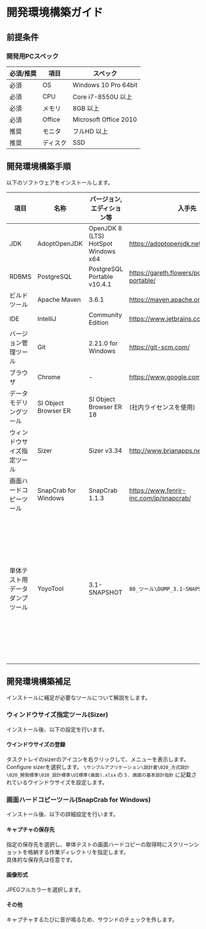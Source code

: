 # 開発環境構築ガイド

## 前提条件

### 開発用PCスペック

| 必須/推奨 | 項目     | スペック              |
| --------- | -------- | --------------------- |
| 必須      | OS       | Windows 10 Pro 64bit  |
| 必須      | CPU      | Core i7-8550U 以上    |
| 必須      | メモリ   | 8GB 以上              |
| 必須      | Office   | Microsoft Office 2010 |
| 推奨      | モニタ   | フルHD 以上           |
| 推奨      | ディスク | SSD                   |


## 開発環境構築手順

以下のソフトウェアをインストールします。

| 項目                           | 名称                 | バージョン,エディション等           | 入手先                                      | 補足                                                         |
| ------------------------------ | -------------------- | ----------------------------------- | ------------------------------------------- | ------------------------------------------------------------ |
| JDK                            | AdoptOpenJDK         | OpenJDK 8 (LTS) HotSpot Windows x64 | https://adoptopenjdk.net/                   |                                                              |
| RDBMS                          | PostgreSQL           | PostgreSQL Portable v10.4.1         | https://gareth.flowers/postgresql-portable/ |                                                              |
| ビルドツール                   | Apache Maven         | 3.6.1                               | https://maven.apache.org/                   |                                                              |
| IDE                            | IntelliJ             | Community Edition                   | https://www.jetbrains.com/idea/             |                                                              |
| バージョン管理ツール           | Git                  | 2.21.0 for Windows                  | https://git-scm.com/                        |                                                              |
| ブラウザ                       | Chrome               | -                                   | https://www.google.com/intl/ja/chrome/      |                                                              |
| データモデリングツール         | SI Object Browser ER | SI Object Browser ER 18             | (社内ライセンスを使用)                      |                                                              |
| ウィンドウサイズ指定ツール     | Sizer                | Sizer v3.34                         | http://www.brianapps.net/sizer/             |                                                              |
| 画面ハードコピーツール         | SnapCrab for Windows | SnapCrab 1.1.3                      | https://www.fenrir-inc.com/jp/snapcrab/     |                                                              |
| 単体テスト用データダンプツール | YoyoTool             | 3.1-SNAPSHOT                        | `80_ツール\DUMP_3.1-SNAPSHOT.zip`           | 本プロジェクト用に初期設定済。必ずここから取得してください。 |


## 開発環境構築補足
インストールに補足が必要なツールについて解説をします。

### ウィンドウサイズ指定ツール(Sizer)
インストール後、以下の設定を行います。

#### ウインドウサイズの登録
タスクトレイのsizerのアイコンを右クリックして、メニューを表示します。  
Configure sizerを選択します。
`\サンプルアプリケーション\設計書\020_方式設計\020_開発標準\010_設計標準\UI標準(画面).xlsx` の `5. 画面の基本設計指針` に記載されているウインドウサイズを設定します。

### 画面ハードコピーツール(SnapCrab for Windows)
インストール後、以下の詳細設定を行います。

#### キャプチャの保存先
指定の保存先を選択し、単体テストの画面ハードコピーの取得時にスクリーンショットを格納する作業ディレクトリを指定します。  
具体的な保存先は任意です。

#### 画像形式
JPEGフルカラーを選択します。

#### その他
キャプチャするたびに音が鳴るため、サウンドのチェックを外します。  
